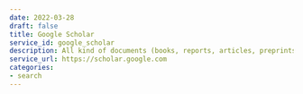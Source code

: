 ```yaml
---
date: 2022-03-28
draft: false
title: Google Scholar
service_id: google_scholar
description: All kind of documents (books, reports, articles, preprints)
service_url: https://scholar.google.com
categories:
- search
---
```



